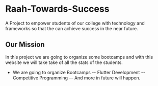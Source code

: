 # Raah-Towards-Success

A Project to empower students of our college with technology and frameworks so that the can achieve success in the near future.

## Our Mission

In this project we are going to organize some bootcamps and with this website we will take take of all the stats of the students.

- We are going to organize Bootcamps
-- Flutter Development
-- Competitive Programming
-- And more in future will happen.
